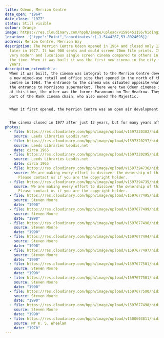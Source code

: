 ```yaml
---
title: Odeon, Merrion Centre
date_open: "1964"
date_close: "1977"
status: Still visible
colour: Orange
image: https://res.cloudinary.com/hpph/image/upload/v1596451156/hidinginplainsight/odeon.svg
location: '{"type":"Point","coordinates":[-1.5444267,53.8024693]}'
address: Merion Centre, Merrion Way
description: The Merrion Centre Odeon opened in 1964 and closed only 13 years
  later in 1977. It had 900 seats and could screen 70mm film prints. It was a
  very modern and luxurious single screen cinema compared to others in Leeds at
  the time. When it was built it was the first new cinema in the city for 30
  years.
description_extended: >-
  When it was built, the cinema was integral to the Merrion Centre development,
  a new mixed-use retail and office site that opened in the north of the city
  centre in 1964. The entrance to the cinema was situated opposite what is now
  the entrance to Morrisons supermarket. There were two Odeon cinemas in Leeds
  at this time, the other was the former Paramount on The Headrow. They were
  part of the Rank cinema chain, who also owned The Majestic. 


  When it first opened, the Merrion Centre was an open air development. It was claimed that it was the biggest shopping centre of its kind, although it was quickly eclipsed by Birmingham's Bull Ring centre which opened later the same year. In the early 1970s the Merrion House office block was added, which was occupied by Leeds City Council. The centre was also enclosed with a roof and the cinema was accessed through a set of doors on a balcony above the ground floor shopping level. 


  The cinema closed in 1977 after just 13 years, but for many years afterwards the boarded-up entrances could still be seen from within the Merrion Centre atrium. Much of the cinema's interior remained intact, hidden away from the public apart from on the occasional Heritage Open Day event, but the old cinema fittings have now been removed and the site is ready for a new development.
photos:
  - file: https://res.cloudinary.com/hpph/image/upload/v1597320302/hidinginplainsight/Odeon_Merrion_Leeds_Libraries_2003102_19016665.jpg
    source: Leeds Libraries Leodis.net
  - file: https://res.cloudinary.com/hpph/image/upload/v1597320297/hidinginplainsight/Odeon_Merrion_Leeds_Libraries_20041027_58658999.jpg
    source: Leeds Libraries Leodis.net
    date: circa 1965
  - file: https://res.cloudinary.com/hpph/image/upload/v1597320295/hidinginplainsight/Odeon_Merrion_Leeds_Libraries_20041027_31448000.jpg
    source: Leeds Libraries Leodis.net
    date: circa 1965
  - file: https://res.cloudinary.com/hpph/image/upload/v1597394736/hidinginplainsight/Odeon_Merrion.jpg
    source: We are making every effort to discover the ownership of this photo.
      Please contact us if you are the copyright holder.
  - file: https://res.cloudinary.com/hpph/image/upload/v1597394735/hidinginplainsight/Odeon_Merrion_01.jpg
    source: We are making every effort to discover the ownership of this photo.
      Please contact us if you are the copyright holder.
  - file: https://res.cloudinary.com/hpph/image/upload/v1597677495/hidinginplainsight/Odeon_Merrion03.jpg
    source: Steven Moore
    date: "1990"
  - file: https://res.cloudinary.com/hpph/image/upload/v1597677499/hidinginplainsight/Odeon_Merrion07.jpg
    source: Steven Moore
    date: "1990"
  - file: https://res.cloudinary.com/hpph/image/upload/v1597677496/hidinginplainsight/Odeon_Merrion04.jpg
    source: Steven Moore
    date: "1990"
  - file: https://res.cloudinary.com/hpph/image/upload/v1597677494/hidinginplainsight/Odeon_Merrion02.jpg
    source: Steven Moore
    date: "1990"
  - file: https://res.cloudinary.com/hpph/image/upload/v1597677497/hidinginplainsight/Odeon_Merrion05.jpg
    source: Steven Moore
    date: "1990"
  - file: https://res.cloudinary.com/hpph/image/upload/v1597677501/hidinginplainsight/Odeon_Merrion08.jpg
    source: Steven Moore
    date: "1990"
  - file: https://res.cloudinary.com/hpph/image/upload/v1597677501/hidinginplainsight/Odeon_Merrion09.jpg
    source: Steven Moore
    date: "1990"
  - file: https://res.cloudinary.com/hpph/image/upload/v1597677500/hidinginplainsight/Odeon_Merrion01.jpg
    source: Steven Moore
    date: "1990"
  - file: https://res.cloudinary.com/hpph/image/upload/v1597677498/hidinginplainsight/Odeon_Merrion06.jpg
    source: Steven Moore
    date: "1990"
  - file: https://res.cloudinary.com/hpph/image/upload/v1600603811/hidinginplainsight/Odeon_Merrion_K._S._Wheelan_20041210_89648074.jpg
    source: Mr K. S. Wheelan
    date: "1970"
---
```

